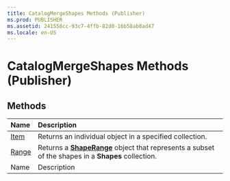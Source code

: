 ```yaml
---
title: CatalogMergeShapes Methods (Publisher)
ms.prod: PUBLISHER
ms.assetid: 241558cc-93c7-4ffb-82d0-16b58ab8ad47
ms.locale: en-US
---
```



# CatalogMergeShapes Methods (Publisher)

## Methods



|**Name**|**Description**|
|:-----|:-----|
| [Item](catalogmergeshapes.item-method-publisher.md)|Returns an individual object in a specified collection.|
| [Range](catalogmergeshapes.range-method-publisher.md)|Returns a  **[ShapeRange](shaperange-object-publisher.md)** object that represents a subset of the shapes in a **Shapes** collection.|
|Name|Description|

